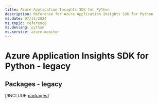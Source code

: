 ```yaml
---
title: Azure Application Insights SDK for Python
description: Reference for Azure Application Insights SDK for Python
ms.date: 07/31/2024
ms.topic: reference
ms.devlang: python
ms.service: azure-monitor
---
```

# Azure Application Insights SDK for Python - legacy
## Packages - legacy
[!INCLUDE [packages](application-insights-index.md)]